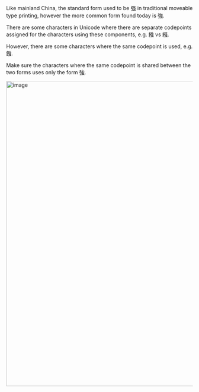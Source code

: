 Like mainland China, the standard form used to be 强 in traditional moveable type printing,
however the more common form found today is 強.

There are some characters in Unicode where there are separate codepoints assigned for the
characters using these components, e.g. 繈 vs 繦.

However, there are some characters where the same codepoint is used, e.g. 鏹.

Make sure the characters where the same codepoint is shared between the two forms uses
only the form 強.

<img width="822" alt="image" src="https://github.com/hfhchan/hk-font-guide/assets/8191296/73457f5b-160a-4c46-a998-04bc81de17dd">
